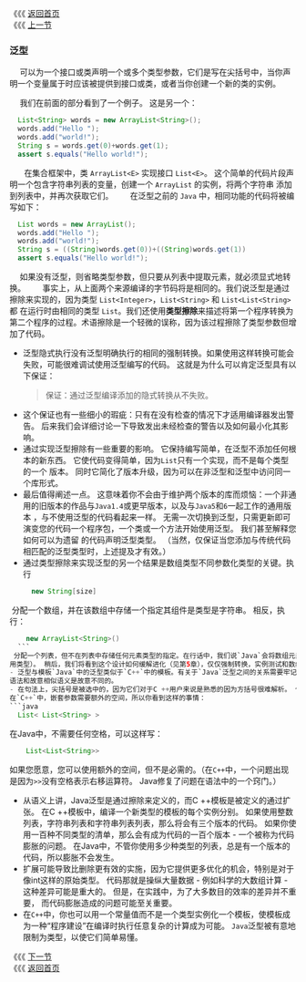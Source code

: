 《《《 [返回首页](../README.md)       <br/>
《《《 [上一节](00_Introduction.md)

### 泛型
　 可以为一个接口或类声明一个或多个类型参数，它们是写在尖括号中，当你声明一个变量属于时应该被提供到接口或类，或者当你创建一个新的类的实例。

　 我们在前面的部分看到了一个例子。 这是另一个：
  
```java
  List<String> words = new ArrayList<String>();
  words.add("Hello ");
  words.add("world!");
  String s = words.get(0)+words.get(1);
  assert s.equals("Hello world!");
```
  
　 在集合框架中，类 `ArrayList<E>` 实现接口 `List<E>`。 这个简单的代码片段声明一个包含字符串列表的变量，创建一个 `ArrayList` 的实例，将两个字符串
添加到列表中，并再次获取它们。
 
　 在泛型之前的 `Java` 中，相同功能的代码将被编写如下：
  
```java
  List words = new ArrayList();
  words.add("Hello ");
  words.add("world!");
  String s = ((String)words.get(0))+((String)words.get(1))
  assert s.equals("Hello world!");
```
　 如果没有泛型，则省略类型参数，但只要从列表中提取元素，就必须显式地转换。
  
　 事实上，从上面两个来源编译的字节码将是相同的。我们说泛型是通过擦除来实现的，因为类型 `List<Integer>`，`List<String>` 和 `List<List<String>`都
在运行时由相同的类型 `List`。我们还使用**类型擦除**来描述将第一个程序转换为第二个程序的过程。术语擦除是一个轻微的误称，因为该过程擦除了类型参数但增
加了代码。
- 泛型隐式执行没有泛型明确执行的相同的强制转换。如果使用这样转换可能会失败，可能很难调试使用泛型编写的代码。 这就是为什么可以肯定泛型具有以下保证：
    > 保证：通过泛型编译添加的隐式转换从不失败。
- 这个保证也有一些细小的瑕疵：只有在没有检查的情况下才适用编译器发出警告。 后来我们会详细讨论一下导致发出未经检查的警告以及如何最小化其影响。  
- 通过实现泛型擦除有一些重要的影响。 它保持编写简单，在泛型不添加任何根本的新东西。 它使代码变得简单，因为`List`只有一个实现，而不是每个类型的一个
版本。 同时它简化了版本升级，因为可以在非泛型和泛型中访问同一个库形式。
- 最后值得阐述一点。 这意味着你不会由于维护两个版本的库而烦恼：一个非通用的旧版本的作品与`Java1.4`或更早版本，以及与`Java5`和`6`一起工作的通用版本
，与不使用泛型的代码看起来一样。 无需一次切换到泛型，只需更新即可演变您的代码一个程序包，一个类或一个方法开始使用泛型。 我们甚至解释您如何可以为遗留
的代码声明泛型类型。 （当然，仅保证当您添加与传统代码相匹配的泛型类型时，上述提及才有效。）
- 通过类型擦除来实现泛型的另一个结果是数组类型不同参数化类型的关键。执行
  ```java
    new String[size]
  ```
  分配一个数组，并在该数组中存储一个指定其组件是类型是字符串。 相反，执行：
  ```java
      new ArrayList<String>()
    ```
  分配一个列表，但不在列表中存储任何元素类型的指定。在行话中，我们说`Java`会将数组元素类型作为数据类型，但并不是指定数组元素的类型元素类型（或其他通
用类型）。 稍后，我们将看到这个设计如何缓解进化（见第5章），仅仅强制转换，实例测试和数组创建（见第6章）。
- 泛型与模板`Java`中的泛型类似于`C++`中的模板。有关于`Java`泛型之间的关系需要牢记两件重要的事情和`C++`模板：语法和语义。 
语法和故意相似语义是故意不同的。
- 在句法上，尖括号是被选中的，因为它们对于C ++用户来说是熟悉的因为方括号很难解析。 但是，有一个区别句法。 
在`C++`中，嵌套参数需要额外的空间，所以你看到这样的事情：
  ```java
    List< List<String> >
  ```
  在Java中，不需要任何空格，可以这样写：
  ```java
      List<List<String>>
  ```
  如果您愿意，您可以使用额外的空间，但不是必需的。（在`C++`中，一个问题出现是因为`>>`没有空格表示右移运算符。 Java修复了问题在语法中的一个窍门。）
- 从语义上讲，Java泛型是通过擦除来定义的，而C ++模板是被定义的通过扩张。 在C ++模板中，编译一个新类型的模板的每个实例分别。
 如果使用整数列表，字符串列表和字符串列表列表，那么将会有三个版本的代码。 如果你使用一百种不同类型的清单，那么会有成为代码的一百个版本 - 
 一个被称为代码膨胀的问题。 在Java中，不管你使用多少种类型的列表，总是有一个版本的代码，所以膨胀不会发生。
- 扩展可能导致比删除更有效的实施，因为它提供更多优化的机会，特别是对于像int这样的原始类型。 
代码那就是操纵大量数据 - 例如科学的大数组计算 - 这种差异可能是重大的。 但是，在实践中，为了大多数目的效率的差异并不重要，
而代码膨胀造成的问题可能至关重要。 
- 在`C++`中，你也可以用一个常量值而不是一个类型实例化一个模板，使模板成为一种“程序建设”在编译时执行任意复杂的计算成为可能。
`Java`泛型被有意地限制为类型，以使它们简单易懂。


《《《 [下一节](02_Boxing_and_Unboxing.md)   <br/>
《《《 [返回首页](../README.md)
